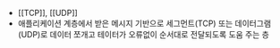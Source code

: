 - [[TCP]], [[UDP]]
- 애플리케이션 계층에서 받은 메시지 기반으로 세그먼트(TCP) 또는 데이터그램(UDP)로 데이터 쪼개고 테이터가 오류없이 순서대로 전달되도록 도움 주는 층